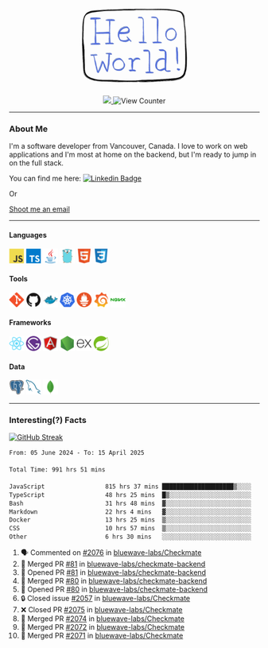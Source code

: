 <div align="center">
    <img src="./img/hello_world.webp" height="200px" width="">
    <div>
        <a href="https://www.linkedin.com/in/ajhollid">
            <img src="https://img.shields.io/badge/LinkedIn-blue"/>
        </a>
        <img src="https://komarev.com/ghpvc/?username=ajhollid&color=yellow" alt="View Counter">
    </div>
</div>

---

### About Me

I'm a software developer from Vancouver, Canada. I love to work on web applications and I'm most at home on the backend, but I'm ready to jump in on the full stack.

You can find me here: [![Linkedin Badge](https://img.shields.io/badge/-ajhollid-blue?style=flat&logo=Linkedin&logoColor=white)](https://www.linkedin.com/in/ajhollid)

Or

[Shoot me an email](mailto:ajhollid@gmail.com)

---

#### Languages

<div>
    <img src="./img/devicons/javascript-original.svg" width=30 height=30 alt="JavaScript">
    <img src="/img/devicons/typescript-original.svg" width=30 height=30 alt="TypeScript">
    <img src="./img/devicons/java-original.svg" width=30 height=30 alt="Java">
    <img src="./img/devicons/go-original.svg" width=30 height=30 alt="Golang">
    <img src="./img/devicons/html5-original.svg" width=30 height=30 alt="HTML 5">
    <img src="./img/devicons/css3-original.svg" width=30 height=30 alt="CSS 3">
</div>

#### Tools

<div>
    <img src="./img/devicons/git-original.svg" width=30 height=30 alt="Git">
    <img src="./img/devicons/github-original.svg" width=30 height=30 alt="Github">
    <img src="./img/devicons/docker-original.svg" width=30 
    height=30 alt="Docker">
    <img src="./img/devicons/kubernetes-original.svg" width=30 height=30 alt="K8">
    <img src="./img/devicons/prometheus-original.svg" width=30 height=30 alt="Prometheus">
    <img src="./img/devicons/grafana-original.svg" width=30 height=30 alt="Grafana">
    <img src="./img/devicons/nginx-original.svg" width=30 height=30 alt="Nginx">
</div>

#### Frameworks

<div>
    <img src="./img/devicons/react-original.svg" width=30 height=30 alt="React">
    <img src="./img/devicons/gatsby-original.svg" width=30 height=30 alt="Gatsby">
    <img src="./img/devicons/angularjs-original.svg" width=30 height=30 alt="AngularJS">
    <img src="./img/devicons/nodejs-original.svg" width=30 height=30 alt="NodeJS">
    <img src="./img/devicons/express-original.svg" width=30 height=30 alt="Express">
    <img src="./img/devicons/spring-original.svg" width=30 height=30 alt="Spring">
</div>

#### Data

<div>
    <img src="./img/devicons/postgresql-original.svg" width=30 height=30 alt="Postgresql">
    <img src="./img/devicons/mysql-original.svg" width=30 height=30 alt="Mysql">
    <img src="./img/devicons/mongodb-original.svg" width=30 height=30 alt="MongoDB">
</div>

---

### Interesting(?) Facts

[![GitHub Streak](http://github-readme-streak-stats.herokuapp.com?user=ajhollid)](https://git.io/streak-stats)

 <!--START_SECTION:waka-->

```txt
From: 05 June 2024 - To: 15 April 2025

Total Time: 991 hrs 51 mins

JavaScript                 815 hrs 37 mins ████████████████████▒░░░░   81.70 %
TypeScript                 48 hrs 25 mins  █▒░░░░░░░░░░░░░░░░░░░░░░░   04.85 %
Bash                       31 hrs 48 mins  ▓░░░░░░░░░░░░░░░░░░░░░░░░   03.19 %
Markdown                   22 hrs 4 mins   ▓░░░░░░░░░░░░░░░░░░░░░░░░   02.21 %
Docker                     13 hrs 25 mins  ▒░░░░░░░░░░░░░░░░░░░░░░░░   01.35 %
CSS                        10 hrs 57 mins  ▒░░░░░░░░░░░░░░░░░░░░░░░░   01.10 %
Other                      6 hrs 30 mins   ░░░░░░░░░░░░░░░░░░░░░░░░░   00.65 %
```

<!--END_SECTION:waka-->


<!--START_SECTION:activity-->
1. 🗣 Commented on [#2076](https://github.com/bluewave-labs/Checkmate/pull/2076#issuecomment-2811774237) in [bluewave-labs/Checkmate](https://github.com/bluewave-labs/Checkmate)
2. 🎉 Merged PR [#81](https://github.com/bluewave-labs/checkmate-backend/pull/81) in [bluewave-labs/checkmate-backend](https://github.com/bluewave-labs/checkmate-backend)
3. 💪 Opened PR [#81](https://github.com/bluewave-labs/checkmate-backend/pull/81) in [bluewave-labs/checkmate-backend](https://github.com/bluewave-labs/checkmate-backend)
4. 🎉 Merged PR [#80](https://github.com/bluewave-labs/checkmate-backend/pull/80) in [bluewave-labs/checkmate-backend](https://github.com/bluewave-labs/checkmate-backend)
5. 💪 Opened PR [#80](https://github.com/bluewave-labs/checkmate-backend/pull/80) in [bluewave-labs/checkmate-backend](https://github.com/bluewave-labs/checkmate-backend)
6. 🔒 Closed issue [#2057](https://github.com/bluewave-labs/Checkmate/issues/2057) in [bluewave-labs/Checkmate](https://github.com/bluewave-labs/Checkmate)
7. ❌ Closed PR [#2075](https://github.com/bluewave-labs/Checkmate/pull/2075) in [bluewave-labs/Checkmate](https://github.com/bluewave-labs/Checkmate)
8. 🎉 Merged PR [#2074](https://github.com/bluewave-labs/Checkmate/pull/2074) in [bluewave-labs/Checkmate](https://github.com/bluewave-labs/Checkmate)
9. 🎉 Merged PR [#2072](https://github.com/bluewave-labs/Checkmate/pull/2072) in [bluewave-labs/Checkmate](https://github.com/bluewave-labs/Checkmate)
10. 🎉 Merged PR [#2071](https://github.com/bluewave-labs/Checkmate/pull/2071) in [bluewave-labs/Checkmate](https://github.com/bluewave-labs/Checkmate)
<!--END_SECTION:activity-->
